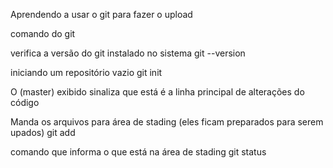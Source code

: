Aprendendo a usar o git para fazer o upload

comando do git

verifica a versão do git instalado no sistema
git --version 

iniciando um repositório vazio
git init

O (master) exibido sinaliza que está é a linha principal de alterações do código 

Manda os arquivos para área de stading (eles ficam preparados para serem upados)
git add

comando que informa o que está na área de stading
git status

















